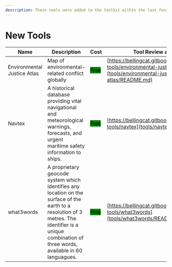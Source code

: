 ```yaml
---
description: These tools were added to the toolkit within the last four weeks.
---
```

# New Tools


| Name | Description | Cost | Tool Review and Guide |
| --- | --- | --- | --- |
| Environmental Justice Atlas | Map of environmental-related conflict globally | <mark style="background-color:green;">Free</mark> | [https://bellingcat.gitbook.io/toolkit/more/all-tools/environmental-justice-atlas](tools/environmental-justice-atlas/README.md) |
| Navtex | A historical database providing vital navigational and meteorological warnings, forecasts, and urgent maritime safety information to ships. | <mark style="background-color:green;">Free</mark> | [https://bellingcat.gitbook.io/toolkit/more/all-tools/navtex](tools/navtex/README.md) |
| what3words | A proprietary geocode system which identifies any location on the surface of the earth to a resolution of 3 metres. The identifier is a unique combination of three words, available in 60 languagues. | <mark style="background-color:green;">Free</mark> | [https://bellingcat.gitbook.io/toolkit/more/all-tools/what3words](tools/what3words/README.md) |